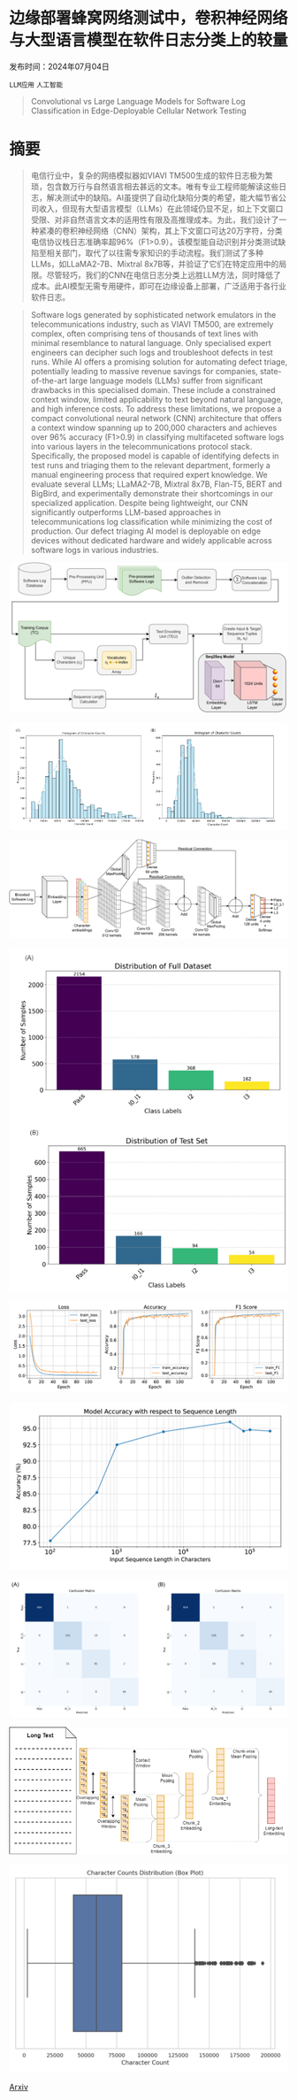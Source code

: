 # 边缘部署蜂窝网络测试中，卷积神经网络与大型语言模型在软件日志分类上的较量

发布时间：2024年07月04日

`LLM应用` `人工智能`

> Convolutional vs Large Language Models for Software Log Classification in Edge-Deployable Cellular Network Testing

# 摘要

> 电信行业中，复杂的网络模拟器如VIAVI TM500生成的软件日志极为繁琐，包含数万行与自然语言相去甚远的文本。唯有专业工程师能解读这些日志，解决测试中的缺陷。AI虽提供了自动化缺陷分类的希望，能大幅节省公司收入，但现有大型语言模型（LLMs）在此领域仍显不足，如上下文窗口受限、对非自然语言文本的适用性有限及高推理成本。为此，我们设计了一种紧凑的卷积神经网络（CNN）架构，其上下文窗口可达20万字符，分类电信协议栈日志准确率超96%（F1>0.9）。该模型能自动识别并分类测试缺陷至相关部门，取代了以往需专家知识的手动流程。我们测试了多种LLMs，如LLaMA2-7B、Mixtral 8x7B等，并验证了它们在特定应用中的局限。尽管轻巧，我们的CNN在电信日志分类上远胜LLM方法，同时降低了成本。此AI模型无需专用硬件，即可在边缘设备上部署，广泛适用于各行业软件日志。

> Software logs generated by sophisticated network emulators in the telecommunications industry, such as VIAVI TM500, are extremely complex, often comprising tens of thousands of text lines with minimal resemblance to natural language. Only specialised expert engineers can decipher such logs and troubleshoot defects in test runs. While AI offers a promising solution for automating defect triage, potentially leading to massive revenue savings for companies, state-of-the-art large language models (LLMs) suffer from significant drawbacks in this specialised domain. These include a constrained context window, limited applicability to text beyond natural language, and high inference costs. To address these limitations, we propose a compact convolutional neural network (CNN) architecture that offers a context window spanning up to 200,000 characters and achieves over 96% accuracy (F1>0.9) in classifying multifaceted software logs into various layers in the telecommunications protocol stack. Specifically, the proposed model is capable of identifying defects in test runs and triaging them to the relevant department, formerly a manual engineering process that required expert knowledge. We evaluate several LLMs; LLaMA2-7B, Mixtral 8x7B, Flan-T5, BERT and BigBird, and experimentally demonstrate their shortcomings in our specialized application. Despite being lightweight, our CNN significantly outperforms LLM-based approaches in telecommunications log classification while minimizing the cost of production. Our defect triaging AI model is deployable on edge devices without dedicated hardware and widely applicable across software logs in various industries.

![边缘部署蜂窝网络测试中，卷积神经网络与大型语言模型在软件日志分类上的较量](../../../paper_images/2407.03759/x1.png)

![边缘部署蜂窝网络测试中，卷积神经网络与大型语言模型在软件日志分类上的较量](../../../paper_images/2407.03759/char_len_histograms.png)

![边缘部署蜂窝网络测试中，卷积神经网络与大型语言模型在软件日志分类上的较量](../../../paper_images/2407.03759/x2.png)

![边缘部署蜂窝网络测试中，卷积神经网络与大型语言模型在软件日志分类上的较量](../../../paper_images/2407.03759/data_distribution_2fig.png)

![边缘部署蜂窝网络测试中，卷积神经网络与大型语言模型在软件日志分类上的较量](../../../paper_images/2407.03759/x3.png)

![边缘部署蜂窝网络测试中，卷积神经网络与大型语言模型在软件日志分类上的较量](../../../paper_images/2407.03759/x4.png)

![边缘部署蜂窝网络测试中，卷积神经网络与大型语言模型在软件日志分类上的较量](../../../paper_images/2407.03759/x5.png)

![边缘部署蜂窝网络测试中，卷积神经网络与大型语言模型在软件日志分类上的较量](../../../paper_images/2407.03759/embedding_extraction.png)

![边缘部署蜂窝网络测试中，卷积神经网络与大型语言模型在软件日志分类上的较量](../../../paper_images/2407.03759/outlier_removal_boxplot.png)

[Arxiv](https://arxiv.org/abs/2407.03759)